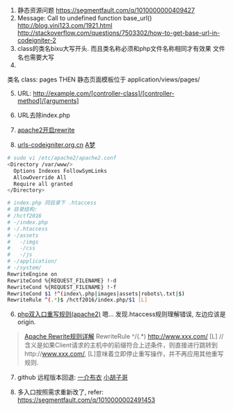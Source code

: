 1. 静态资源问题 https://segmentfault.com/q/1010000000409427
2. Message: Call to undefined function base_url()
  http://blog.vini123.com/1921.html 
  http://stackoverflow.com/questions/7503302/how-to-get-base-url-in-codeigniter-2
3. class的类名bixu大写开头. 而且类名称必须和php文件名称相同才有效果
 文件名也需要大写 
4. 
类名 class: pages
THEN
静态页面模板位于 application/views/pages/

5. URL:
http://example.com/[controller-class]/[controller-method]/[arguments]

5. URL去除index.php
  1. [apache2开启rewrite](https://www.digitalocean.com/community/tutorials/how-to-set-up-mod_rewrite-for-apache-on-ubuntu-14-04)
  2. [urls-codeigniter.org.cn](http://codeigniter.org.cn/user_guide/general/urls.html)
  [A梦](http://ju.outofmemory.cn/entry/221071)

  ```bash
  # sudo vi /etc/apache2/apache2.conf
  <Directory /var/www/>
    Options Indexes FollowSymLinks
    AllowOverride All                                                         
    Require all granted
  </Directory> 
  ```

  ```bash
  # index.php 同目录下 .htaccess
  # 目录结构:
  # /hctf2016
  # -/index.php
  # -/.htaccess
  # -/assets
  #   -/imgs
  #   -/css
  #   -/js
  # -/application/
  # -/system/
  RewriteEngine on
  RewriteCond %{REQUEST_FILENAME} !-d
  RewriteCond %{REQUEST_FILENAME} !-f
  RewriteCond $1 !^(index\.php|images|assets|robots\.txt|$)
  RewriteRule ^(.*)$ /hctf2016/index.php/$1 [L] 
  ```

6. [php双入口重写规则(apache2)](https://segmentfault.com/q/1010000002491453)
嗯... 发现.htaccess规则理解错误, 左边应该是origin.
>[Apache Rewrite规则详解](http://lijichao.blog.51cto.com/67487/157731)
RewriteRule ^/(.*) http://www.xxx.com/ [L]
// 含义是如果Client请求的主机中的前缀符合上述条件，则直接进行跳转到http://www.xxx.com/,
[L]意味着立即停止重写操作，并不再应用其他重写规则.

7. github 远程版本回退:
[一介布衣](http://yijiebuyi.com/blog/8f985d539566d0bf3b804df6be4e0c90.html)
[小胡子哥](http://www.barretlee.com/blog/2014/04/28/git-roll-back/)

8. 多入口按照需求重新改了, refer: https://segmentfault.com/q/1010000002491453